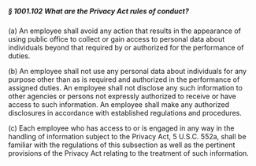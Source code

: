 ##### § 1001.102 What are the Privacy Act rules of conduct? #####

(a) An employee shall avoid any action that results in the appearance of using public office to collect or gain access to personal data about individuals beyond that required by or authorized for the performance of duties.

(b) An employee shall not use any personal data about individuals for any purpose other than as is required and authorized in the performance of assigned duties. An employee shall not disclose any such information to other agencies or persons not expressly authorized to receive or have access to such information. An employee shall make any authorized disclosures in accordance with established regulations and procedures.

(c) Each employee who has access to or is engaged in any way in the handling of information subject to the Privacy Act, 5 U.S.C. 552a, shall be familiar with the regulations of this subsection as well as the pertinent provisions of the Privacy Act relating to the treatment of such information.